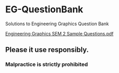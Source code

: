 # EG-QuestionBank
Solutions to Engineering Graphics Question Bank


[Engineering Graphics SEM 2 Sample Questions.pdf](https://github.com/anxkhn/EG-QuestionBank/raw/main/ACAD%20Prac.Exam(21_22)%20%20QB.pdf)


## Please it use responsibly.
### Malpractice is strictly prohibited
